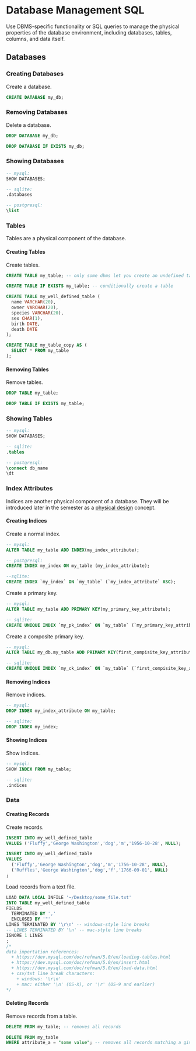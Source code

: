 # Database Management SQL

Use DBMS-specific functionality or SQL queries to manage the physical properties of the database environment, including databases, tables, columns, and data itself.

## Databases

### Creating Databases

Create a database.

```` sql
CREATE DATABASE my_db;
````

### Removing Databases

Delete a database.

```` sql
DROP DATABASE my_db;
````

```` sql
DROP DATABASE IF EXISTS my_db;
````

### Showing Databases

```` sql
-- mysql:
SHOW DATABASES;

-- sqlite:
.databases

-- postgresql:
\list
````

### Tables

Tables are a physical component of the database.

#### Creating Tables

Create tables.

```` sql
CREATE TABLE my_table; -- only some dbms let you create an undefined table structure like this
````

```` sql
CREATE TABLE IF EXISTS my_table; -- conditionally create a table
````

```` sql
CREATE TABLE my_well_defined_table (
  name VARCHAR(20),
  owner VARCHAR(20),
  species VARCHAR(20),
  sex CHAR(1),
  birth DATE,
  death DATE
);
````

```` sql
CREATE TABLE my_table_copy AS (
  SELECT * FROM my_table
);
````

#### Removing Tables

Remove tables.

```` sql
DROP TABLE my_table;
````

```` sql
DROP TABLE IF EXISTS my_table;
````

### Showing Tables

```` sql
-- mysql:
SHOW DATABASES;

-- sqlite:
.tables

-- postgresql:
\connect db_name
\dt
````

### Index Attributes

Indices are another physical component of a database.
 They will be introduced later in the semester
   as a [physical design](/notes/database-design/physical-design.md) concept.

#### Creating Indices

Create a normal index.

```` sql
-- mysql:
ALTER TABLE my_table ADD INDEX(my_index_attribute);

-- postgresql:
CREATE INDEX my_index ON my_table (my_index_attribute);

--sqlite:
CREATE INDEX `my_index` ON `my_table` (`my_index_attribute` ASC);
````

Create a primary key.

```` sql
-- mysql:
ALTER TABLE my_table ADD PRIMARY KEY(my_primary_key_attribute);

-- sqlite:
CREATE UNIQUE INDEX `my_pk_index` ON `my_table` (`my_primary_key_attribute` ASC);
````

Create a composite primary key.

```` sql
-- mysql:
ALTER TABLE my_db.my_table ADD PRIMARY KEY(first_compisite_key_attribute, second_compisite_key_attribute, another_compisite_key_attribute);

-- sqlite:
CREATE UNIQUE INDEX `my_ck_index` ON `my_table` (`first_compisite_key_attribute`, `second_compisite_key_attribute`, `another_compisite_key_attribute` ASC);
````

#### Removing Indices

Remove indices.

```` sql
-- mysql:
DROP INDEX my_index_attribute ON my_table;

-- sqlite:
DROP INDEX my_index;
````

#### Showing Indices

Show indices.

```` sql
-- mysql:
SHOW INDEX FROM my_table;

-- sqlite:
.indices
````

### Data

#### Creating Records

Create records.

```` sql
INSERT INTO my_well_defined_table
VALUES ('Fluffy','George Washington','dog','m','1956-10-28', NULL);
````

```` sql
INSERT INTO my_well_defined_table
VALUES
  ('Fluffy','George Washington','dog','m','1756-10-28', NULL),
  ('Ruffles','George Washington','dog','f','1766-09-01', NULL)
;
````

Load records from a text file.

```` sql
LOAD DATA LOCAL INFILE '~/Desktop/some_file.txt'
INTO TABLE my_well_defined_table
FIELDS
  TERMINATED BY ','
  ENCLOSED BY '"'
LINES TERMINATED BY '\r\n' -- windows-style line breaks
-- LINES TERMINATED BY '\n' -- mac-style line breaks
IGNORE 1 LINES
;
/*
data importation references:
  + https://dev.mysql.com/doc/refman/5.0/en/loading-tables.html
  + https://dev.mysql.com/doc/refman/5.0/en/insert.html
  + https://dev.mysql.com/doc/refman/5.0/en/load-data.html
  + csv/txt line break characters:
    + windows: '\r\n'
    + mac: either '\n' (OS-X), or '\r' (OS-9 and earlier)
*/
````

#### Deleting Records

Remove records from a table.

```` sql
DELETE FROM my_table; -- removes all records
````

```` sql
DELETE FROM my_table
WHERE attribute_a = "some value"; -- removes all records matching a given condition (see data analysis lecture notes for more info on the where clause...)
````
